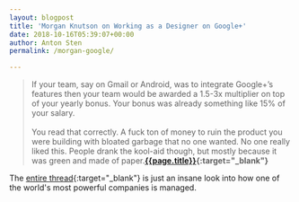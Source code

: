 ```yaml
---
layout: blogpost
title: 'Morgan Knutson on Working as a Designer on Google+'
date: 2018-10-16T05:39:07+00:00
author: Anton Sten
permalink: /morgan-google/

---
```


>If your team, say on Gmail or Android, was to integrate Google+’s features then your team would be awarded a 1.5-3x multiplier on top of your yearly bonus. Your bonus was already something like 15% of your salary.
<br /><br />
You read that correctly. A fuck ton of money to ruin the product you were building with bloated garbage that no one wanted. No one really liked this. People drank the kool-aid though, but mostly because it was green and made of paper.**[{{page.title}}](https://twitter.com/morganknutson/status/1049523067506966529){:target="_blank"}**

The [entire thread](https://twitter.com/morganknutson/status/1049523067506966529){:target="_blank"} is just an insane look into how one of the world's most powerful companies is managed. 

